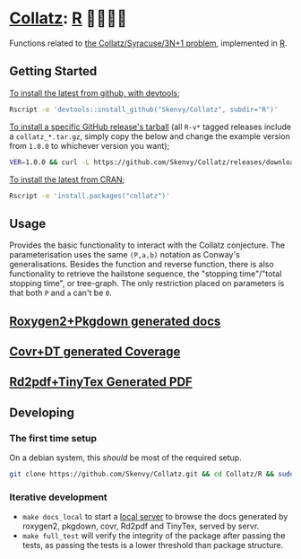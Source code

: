 # [Collatz](https://github.com/Skenvy/Collatz): [R](https://github.com/Skenvy/Collatz/tree/main/R) 🏴‍☠️🔵🦜
Functions related to [the Collatz/Syracuse/3N+1 problem](https://en.wikipedia.org/wiki/Collatz_conjecture), implemented in [R](https://www.r-project.org/).

## Getting Started
[To install the latest from github, with devtools](https://github.com/Skenvy/Collatz/tree/main/R);
```sh
Rscript -e 'devtools::install_github("Skenvy/Collatz", subdir="R")'
```
[To install a specific GitHub release's tarball](https://github.com/Skenvy/Collatz/releases) (all `R-v*` tagged releases include a `collatz_*.tar.gz`, simply copy the below and change the example version from `1.0.0` to whichever version you want);
```sh
VER=1.0.0 && curl -L https://github.com/Skenvy/Collatz/releases/download/R-v${VER}/collatz_${VER}.tar.gz > collatz_${VER}.tar.gz && Rscript -e "install.packages('collatz_${VER}.tar.gz', repos=NULL, type='source')"
```
[To install the latest from CRAN](https://cran.r-project.org/package=collatz);
```sh
Rscript -e 'install.packages("collatz")'
```

## Usage
Provides the basic functionality to interact with the Collatz conjecture.
The parameterisation uses the same `(P,a,b)` notation as Conway's generalisations.
Besides the function and reverse function, there is also functionality to retrieve the hailstone sequence, the "stopping time"/"total stopping time", or tree-graph. 
The only restriction placed on parameters is that both `P` and `a` can't be `0`.

## [Roxygen2+Pkgdown generated docs](https://skenvy.github.io/Collatz/R/)

## [Covr+DT generated Coverage](https://skenvy.github.io/Collatz/R/covr/Collatz-report.html)

## [Rd2pdf+TinyTex Generated PDF](https://skenvy.github.io/Collatz/R/pdf/)

## Developing

### The first time setup
On a debian system, this _should_ be most of the required setup.
```sh
git clone https://github.com/Skenvy/Collatz.git && cd Collatz/R && sudo make setup_debian && make setup && make setup_libraries
```

### Iterative development
* `make docs_local` to start a [local server](http://localhost:4321) to browse the docs generated by roxygen2, pkgdown, covr, Rd2pdf and TinyTex, served by servr.
* `make full_test` will verify the integrity of the package after passing the tests, as passing the tests is a lower threshold than package structure.
